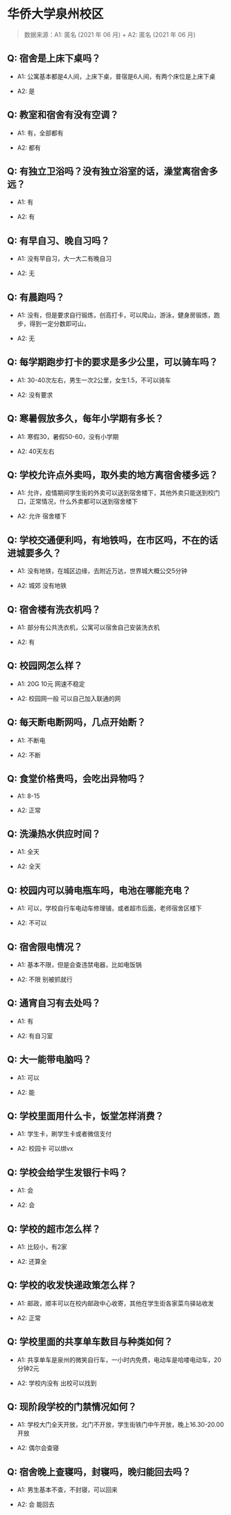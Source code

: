 # 华侨大学泉州校区

> 数据来源：A1: 匿名 (2021 年 06 月) + A2: 匿名 (2021 年 06 月)

## Q: 宿舍是上床下桌吗？

- A1: 公寓基本都是4人间，上床下桌，普宿是6人间，有两个床位是上床下桌

- A2: 是

## Q: 教室和宿舍有没有空调？

- A1: 有，全部都有

- A2: 都有

## Q: 有独立卫浴吗？没有独立浴室的话，澡堂离宿舍多远？

- A1: 有

- A2: 有

## Q: 有早自习、晚自习吗？

- A1: 没有早自习，大一大二有晚自习

- A2: 无

## Q: 有晨跑吗？

- A1: 没有，但是要求自行锻炼，创高打卡，可以爬山，游泳，健身房锻炼，跑步，得到一定分数即可山，

- A2: 无

## Q: 每学期跑步打卡的要求是多少公里，可以骑车吗？

- A1: 30-40次左右，男生一次2公里，女生1.5，不可以骑车

- A2: 没有要求

## Q: 寒暑假放多久，每年小学期有多长？

- A1: 寒假30，暑假50-60，没有小学期

- A2: 40天左右

## Q: 学校允许点外卖吗，取外卖的地方离宿舍楼多远？

- A1: 允许，疫情期间学生街的外卖可以送到宿舍楼下，其他外卖只能送到校门口，正常情况，什么外卖都可以送到宿舍楼下

- A2: 允许 宿舍楼下

## Q: 学校交通便利吗，有地铁吗，在市区吗，不在的话进城要多久？

- A1: 没有地铁，在城区边缘，去附近万达，世界城大概公交5分钟

- A2: 城郊 没有地铁

## Q: 宿舍楼有洗衣机吗？

- A1: 部分有公共洗衣机，公寓可以宿舍自己安装洗衣机

- A2: 有

## Q: 校园网怎么样？

- A1: 20G 10元 网速不稳定

- A2: 校园网一般 可以自己加入联通的网

## Q: 每天断电断网吗，几点开始断？

- A1: 不断电

- A2: 不断

## Q: 食堂价格贵吗，会吃出异物吗？

- A1: 8-15

- A2: 正常

## Q: 洗澡热水供应时间？

- A1: 全天

- A2: 全天

## Q: 校园内可以骑电瓶车吗，电池在哪能充电？

- A1: 可以，学校自行车电动车修理铺，或者超市后面，老师宿舍区楼下

- A2: 不可以

## Q: 宿舍限电情况？

- A1: 基本不限，但是会查违禁电器，比如电饭锅

- A2: 不限 别被抓就行

## Q: 通宵自习有去处吗？

- A1: 有

- A2: 有自习室

## Q: 大一能带电脑吗？

- A1: 可以

- A2: 能

## Q: 学校里面用什么卡，饭堂怎样消费？

- A1: 学生卡，刷学生卡或者微信支付

- A2: 校园卡 可以绑vx

## Q: 学校会给学生发银行卡吗？

- A1: 会

- A2: 会

## Q: 学校的超市怎么样？

- A1: 比较小，有2家

- A2: 还算全

## Q: 学校的收发快递政策怎么样？

- A1: 邮政，顺丰可以在校内邮政中心收寄，其他在学生街各家菜鸟驿站收发

- A2: 正常

## Q: 学校里面的共享单车数目与种类如何？

- A1: 共享单车是泉州的微笑自行车，一小时内免费，电动车是哈喽电动车，20分钟2元

- A2: 学校内没有 出校可以找到

## Q: 现阶段学校的门禁情况如何？

- A1: 学校大门全天开放，北门不开放，学生街铁门中午开放，晚上16.30-20.00开放

- A2: 偶尔会查寝

## Q: 宿舍晚上查寝吗，封寝吗，晚归能回去吗？

- A1: 男生基本不查，不封寝，可以回来

- A2: 会 能回去

